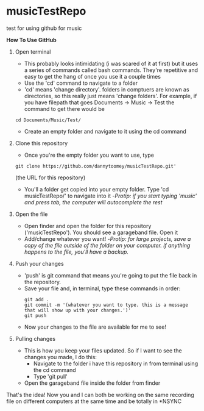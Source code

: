 # musicTestRepo
test for using github for music 

**How To Use GitHub**

1. Open terminal
   - This probably looks intimidating (i was scared of it at first) but it uses a series of commands called bash commands. They're repetitive and easy to get the hang of once you use it a couple times
   - Use the 'cd' command to navigate to a folder
   - 'cd' means 'change directory'. folders in comptuers are known as directories, so this really just means 'change folders'. For example, if you have filepath that goes Documents -> Music -> Test the command to get there would be 
   ```
   cd Documents/Music/Test/
   ```
   - Create an empty folder and navigate to it using the cd command

2. Clone this repository
   - Once you're the empty folder you want to use, type 
   ```
   git clone https://github.com/dannytoomey/musicTestRepo.git'
   ```
   (the URL for this repository)
   - You'll a folder get copied into your empty folder. Type 'cd musicTestRepo/' to navigate into it
   -*Protip: if you start typing 'music' and press tab, the computer will autocomplete the rest*
  
3. Open the file
   - Open finder and open the folder for this repository ('musicTestRepo'). You should see a garageband file. Open it
   - Add/change whatever you want!
   -*Protip: for large projects, save a copy of the file outside of the folder on your computer. if anything happens to the file, you'll have a backup.*
  
4. Push your changes
   - 'push' is git command that means you're going to put the file back in the repository. 
   - Save your file and, in terminal, type these commands in order:
      ```
      git add .
      git commit -m '(whatever you want to type. this is a message that will show up with your changes.')'
      git push
      ```
   - Now your changes to the file are available for me to see!
  
5. Pulling changes
   - This is how you keep your files updated. So if I want to see the changes you made, I do this:
     - Navigate to the folder i have this repository in from terminal using the cd command
     - Type 'git pull'
   - Open the garageband file inside the folder from finder

That's the idea! Now you and I can both be working on the same recording file on different computers at the same time and be totally in *NSYNC
